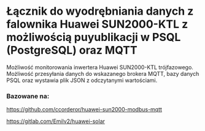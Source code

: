# Łącznik do wyodrębniania danych z falownika Huawei SUN2000-KTL z możliwością puyublikacji w PSQL (PostgreSQL) oraz MQTT

Możliwość monitorowania inwertera Huawei SUN2000-KTL trójfazowego. Możliwość przesyłania danych do wskazanego brokera MQTT, bazy danych PSQL oraz wystawia plik JSON z odczytanymi wartościami. 


### Bazowane na:
https://github.com/ccorderor/huawei-sun2000-modbus-mqtt

https://gitlab.com/Emilv2/huawei-solar
